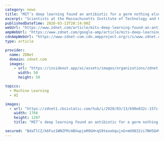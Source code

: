 ```yaml
---
category: news
title: "MIT’s deep learning found an antibiotic for a germ nothing else could kill"
excerpt: "Scientists at the Massachusetts Institute of Technology and Harvard last month described in the scholarly journal Cell how they used a deep learning neural network to identify a molecular compound that's different from most antibiotics. They showed that when the compound is injected in mice, it fights bacteria that no existing drug can eliminate."
publishedDateTime: 2020-03-13T20:14:00Z
webUrl: "https://www.zdnet.com/article/mits-deep-learning-found-an-antibiotic-for-a-germ-nothing-else-could-kill/"
ampWebUrl: "https://www.zdnet.com/google-amp/article/mits-deep-learning-found-an-antibiotic-for-a-germ-nothing-else-could-kill/"
cdnAmpWebUrl: "https://www-zdnet-com.cdn.ampproject.org/c/s/www.zdnet.com/google-amp/article/mits-deep-learning-found-an-antibiotic-for-a-germ-nothing-else-could-kill/"
type: article

provider:
  name: ZDNet
  domain: zdnet.com
  images:
    - url: "https://insideout.app/ai/assets/images/organizations/zdnet.com-50x50.jpg"
      width: 50
      height: 50

topics:
  - Machine Learning
  - AI

images:
  - url: "https://zdnet1.cbsistatic.com/hub/i/2020/03/13/b98e832c-157c-4938-8c1e-6b692877d498/mit-chemprop-building-representations.png"
    width: 1766
    height: 1207
    title: "MIT’s deep learning found an antibiotic for a germ nothing else could kill"

secured: "BdaTlCZ/k6Fuz1WNZFM/mBVwpjeR9GH+qS9teooUqujxG+mU9832zi7NH5Q4VPJR4Uqsus2q8DAPJeFxwPt4+WliuM073LsWSvuImIIVm943W4FaVu8oUcnKGB86d1qsG/Odo+xmUadaBi+Amm2/TMJNha97RkIlxe41fIspwXigOfyCfA8RTsL+jVZ8q0k1GMRxFvqYLaJa07Zzdtuik5oqYI5kLxnXVfnxrIRTmHV/B8sUYQ+C8nnJFlZ0tQbxnwnHGNLYA9UAZq71nsJd8bxYX/RilPnHli3Of5X73UtaYgmeebFesGM5GrKvYRJk;deSRG7lRfqyZ7AWjWKC8nQ=="
---
```


